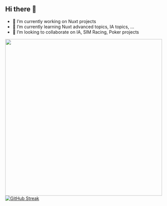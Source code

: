 ## Hi there 👋

- 🔭 I’m currently working on Nuxt projects
- 🌱 I’m currently learning Nuxt advanced topics, IA topics, ...
- 👯 I’m looking to collaborate on IA, SIM Racing, Poker projects

<img src="https://codeium.com/profile/jonathan-juhasz/card.png" width="500" />
<a href="https://git.io/streak-stats"><img src="https://github-readme-streak-stats.herokuapp.com?user=jonathan-lws&theme=github-dark-blue&hide_border=true&locale=fr&short_numbers=true&card_width=500&background=EBEBEB00" alt="GitHub Streak" /></a>
<!--
**jonathan-lws/jonathan-lws** is a ✨ _special_ ✨ repository because its `README.md` (this file) appears on your GitHub profile.

Here are some ideas to get you started:

- 🔭 I’m currently working on ...
- 🌱 I’m currently learning ...
- 👯 I’m looking to collaborate on ...
- 🤔 I’m looking for help with ...
- 💬 Ask me about ...
- 📫 How to reach me: ...
- 😄 Pronouns: ...
- ⚡ Fun fact: ...
-->
